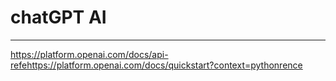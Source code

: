 # chatGPT AI

---

https://platform.openai.com/docs/api-refehttps://platform.openai.com/docs/quickstart?context=pythonrence
